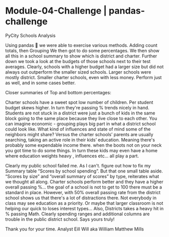 # Module-04-Challenge | pandas-challenge


  PyCity Schools Analysis

  Using pandas :panda_face: we were able to exercise various methods. 
Adding count totals, then Grouping We then got to do some percentages. We then show all this in a school summary to show which is district and charter. 
Further down we took a look at the budgets of those schools next to their test averages. Clearly, schools with a higher budget had a larger size but did not always out outperform the smaller sized schools. Larger schools were mostly district. Smaller charter schools, even with less money. Perform just as well, and in some cases better.


  Closer summaries of Top and bottom percentages: 

  Charter schools have a sweet spot low number of children. Per student budget skews higher. In turn they're passing % trends nicely in hand. Students are not stuck in a district were just a bunch of kids in the same block going to the same place because they live close to each other. You can imagine economic - grouping plays big part in what a district school could look like. What kind of influences and state of mind some of the neighbors might share? Versus the charter schools’ parents are usually searching, taking an active role in their kids’ education. Meaning there's probably some expendable income there. when the boots not on your neck you got time to do some things. In turn these kids may even have a home where education weights heavy , influences etc... all play a part. 
  
Clearly my public school failed me. As I can't. figure out how to fix my Summary table “Scores by school spending”. But that one small table aside. “Scores by size” and “overall summary of scores” by type, reiterates what we thought all along. Charter schools perform better and they have a higher overall passing %... the goal of a school is not to get to 100 there must be a standard in place. However, with 50% overall passing rate from the district school shows us that there's a lot of distractions there. Not everybody in class may see education as a priority. Or maybe that larger classroom is not helping our quick to loses interest types… Also, Districts takes a heavy hit in % passing Math. Clearly spending ranges and additional columns are trouble in the public district school.  Says yours truly! 

Thank you for your time.
Analyst Eill Will aka William Matthew Mills
